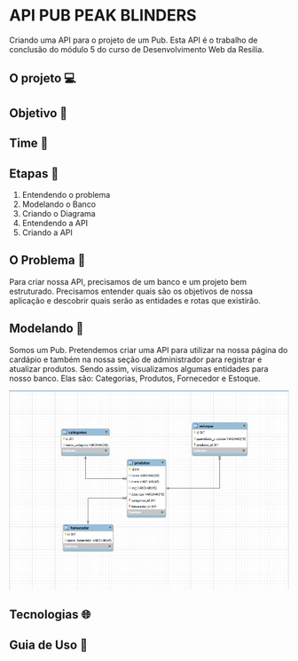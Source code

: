 # API PUB PEAK BLINDERS
 Criando uma API para o projeto de um Pub. Esta API é o trabalho de conclusão do módulo 5 do curso de Desenvolvimento Web da Resilia.
 
 ## O projeto 💻
 
 ## Objetivo 📍
 
 ## Time 🧒
 
 ## Etapas :bookmark_tabs:
 1. Entendendo o problema
 2. Modelando o Banco   
 3. Criando o Diagrama
 5. Entendendo a API
 6. Criando a API
 
 
## O Problema :shrug:
Para criar nossa API, precisamos de um banco e um projeto bem estruturado. Precisamos entender quais são os objetivos de nossa aplicação e descobrir quais serão as entidades e rotas que existirão.

## Modelando  :abacus:
Somos um Pub. Pretendemos criar uma API para utilizar na nossa página do cardápio e também na nossa seção de administrador para registrar e atualizar produtos. 
Sendo assim, visualizamos algumas entidades para nosso banco. Elas são: Categorias, Produtos, Fornecedor e Estoque. 

<img src="diagrama.jpg"/>


 ## Tecnologias 🌐
 
 ## Guia de Uso :hammer:
